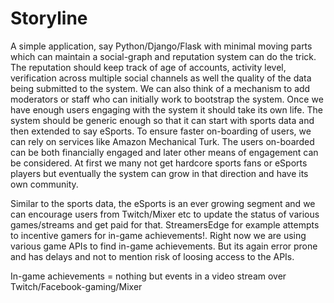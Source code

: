 # Storyline

A simple application, say Python/Django/Flask with minimal moving parts which can maintain a social-graph and reputation system can do the trick. The reputation should keep track of age of accounts, activity level, verification across multiple social channels as well the quality of the data being submitted to the system. We can also think of a mechanism to add moderators or staff who can initially work to bootstrap the system. Once we have enough users engaging with the system it should take its own life. The system should be generic enough so that it can start with sports data and then extended to say eSports. To ensure faster on-boarding of users, we can rely on services like Amazon Mechanical Turk. The users on-boarded can be both financially engaged and later other means of engagement can be considered. At first we many not get hardcore sports fans or eSports players but eventually the system can grow in that direction and have its own community.

Similar to the sports data, the eSports is an ever growing segment and we can encourage users from Twitch/Mixer etc to update the status of various games/streams and get paid for that. StreamersEdge for example attempts to incentive gamers for in-game achievements!. Right now we are using various game APIs to find in-game achievements. But its again error prone and has delays and not to mention risk of loosing access to the APIs.

In-game achievements = nothing but events in a video stream over Twitch/Facebook-gaming/Mixer

